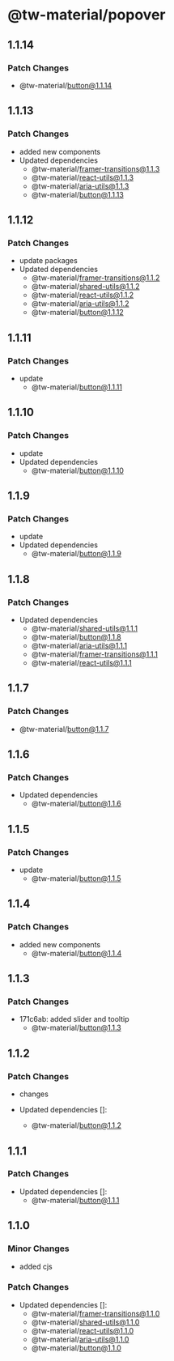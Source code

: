 # @tw-material/popover

## 1.1.14

### Patch Changes

- @tw-material/button@1.1.14

## 1.1.13

### Patch Changes

- added new components
- Updated dependencies
  - @tw-material/framer-transitions@1.1.3
  - @tw-material/react-utils@1.1.3
  - @tw-material/aria-utils@1.1.3
  - @tw-material/button@1.1.13

## 1.1.12

### Patch Changes

- update packages
- Updated dependencies
  - @tw-material/framer-transitions@1.1.2
  - @tw-material/shared-utils@1.1.2
  - @tw-material/react-utils@1.1.2
  - @tw-material/aria-utils@1.1.2
  - @tw-material/button@1.1.12

## 1.1.11

### Patch Changes

- update
  - @tw-material/button@1.1.11

## 1.1.10

### Patch Changes

- update
- Updated dependencies
  - @tw-material/button@1.1.10

## 1.1.9

### Patch Changes

- update
- Updated dependencies
  - @tw-material/button@1.1.9

## 1.1.8

### Patch Changes

- Updated dependencies
  - @tw-material/shared-utils@1.1.1
  - @tw-material/button@1.1.8
  - @tw-material/aria-utils@1.1.1
  - @tw-material/framer-transitions@1.1.1
  - @tw-material/react-utils@1.1.1

## 1.1.7

### Patch Changes

- @tw-material/button@1.1.7

## 1.1.6

### Patch Changes

- Updated dependencies
  - @tw-material/button@1.1.6

## 1.1.5

### Patch Changes

- update
  - @tw-material/button@1.1.5

## 1.1.4

### Patch Changes

- added new components
  - @tw-material/button@1.1.4

## 1.1.3

### Patch Changes

- 171c6ab: added slider and tooltip
  - @tw-material/button@1.1.3

## 1.1.2

### Patch Changes

- changes

- Updated dependencies []:
  - @tw-material/button@1.1.2

## 1.1.1

### Patch Changes

- Updated dependencies []:
  - @tw-material/button@1.1.1

## 1.1.0

### Minor Changes

- added cjs

### Patch Changes

- Updated dependencies []:
  - @tw-material/framer-transitions@1.1.0
  - @tw-material/shared-utils@1.1.0
  - @tw-material/react-utils@1.1.0
  - @tw-material/aria-utils@1.1.0
  - @tw-material/button@1.1.0

